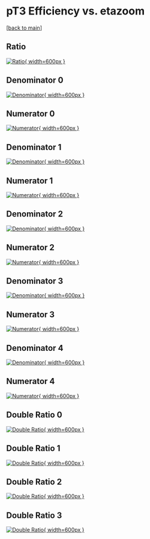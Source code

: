 # pT3 Efficiency vs. etazoom

[[back to main](./)]



## Ratio

[![Ratio](../mtv/var/pT3_loweta_13_-1_eff_etazoom.png){ width=600px }](../mtv/var/pT3_loweta_13_-1_eff_etazoom.pdf)

## Denominator 0

[![Denominator](../mtv/den/pT3_loweta_13_-1_eff_etazoom_den0.png){ width=600px }](../mtv/den/pT3_loweta_13_-1_eff_etazoom_den0.pdf)

## Numerator 0

[![Numerator](../mtv/num/pT3_loweta_13_-1_eff_etazoom_num0.png){ width=600px }](../mtv/num/pT3_loweta_13_-1_eff_etazoom_num0.pdf)

## Denominator 1

[![Denominator](../mtv/den/pT3_loweta_13_-1_eff_etazoom_den1.png){ width=600px }](../mtv/den/pT3_loweta_13_-1_eff_etazoom_den1.pdf)

## Numerator 1

[![Numerator](../mtv/num/pT3_loweta_13_-1_eff_etazoom_num1.png){ width=600px }](../mtv/num/pT3_loweta_13_-1_eff_etazoom_num1.pdf)

## Denominator 2

[![Denominator](../mtv/den/pT3_loweta_13_-1_eff_etazoom_den2.png){ width=600px }](../mtv/den/pT3_loweta_13_-1_eff_etazoom_den2.pdf)

## Numerator 2

[![Numerator](../mtv/num/pT3_loweta_13_-1_eff_etazoom_num2.png){ width=600px }](../mtv/num/pT3_loweta_13_-1_eff_etazoom_num2.pdf)

## Denominator 3

[![Denominator](../mtv/den/pT3_loweta_13_-1_eff_etazoom_den3.png){ width=600px }](../mtv/den/pT3_loweta_13_-1_eff_etazoom_den3.pdf)

## Numerator 3

[![Numerator](../mtv/num/pT3_loweta_13_-1_eff_etazoom_num3.png){ width=600px }](../mtv/num/pT3_loweta_13_-1_eff_etazoom_num3.pdf)

## Denominator 4

[![Denominator](../mtv/den/pT3_loweta_13_-1_eff_etazoom_den4.png){ width=600px }](../mtv/den/pT3_loweta_13_-1_eff_etazoom_den4.pdf)

## Numerator 4

[![Numerator](../mtv/num/pT3_loweta_13_-1_eff_etazoom_num4.png){ width=600px }](../mtv/num/pT3_loweta_13_-1_eff_etazoom_num4.pdf)

## Double Ratio 0

[![Double Ratio](../mtv/ratio/pT3_loweta_13_-1_eff_etazoom_ratio0.png){ width=600px }](../mtv/ratio/pT3_loweta_13_-1_eff_etazoom_ratio0.pdf)

## Double Ratio 1

[![Double Ratio](../mtv/ratio/pT3_loweta_13_-1_eff_etazoom_ratio1.png){ width=600px }](../mtv/ratio/pT3_loweta_13_-1_eff_etazoom_ratio1.pdf)

## Double Ratio 2

[![Double Ratio](../mtv/ratio/pT3_loweta_13_-1_eff_etazoom_ratio2.png){ width=600px }](../mtv/ratio/pT3_loweta_13_-1_eff_etazoom_ratio2.pdf)

## Double Ratio 3

[![Double Ratio](../mtv/ratio/pT3_loweta_13_-1_eff_etazoom_ratio3.png){ width=600px }](../mtv/ratio/pT3_loweta_13_-1_eff_etazoom_ratio3.pdf)

